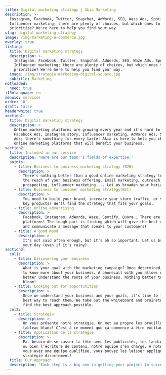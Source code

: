 ```yaml
---
title: Digital marketing strategy | Akia Marketing
description: >-
  Instagram, Facebook, Twitter, Snapchat, AdWords, SEO, Waze Ads, Spotify Ads,
  Influencer marketing; there are plenty of choices, but which ones to
  prioritize? We're here to help you find your way.
slug: digital-marketing-strategy
image: /img/marketing-e-commerce.jpg
overlay: true
listing:
  title: Digital marketing strategy
  description: >-
    Instagram, Facebook, Twitter, Snapchat, AdWords, SEO, Waze Ads, Spotify Ads,
    Influencer marketing; there are plenty of choices, but which ones to
    prioritize? We're here to help you find your way.
  image: /img/strategie-marketing-digital-square.jpg
  subtitle: Marketing
notloaded:
  need: true
i18nlanguage: en
menuid: services
ordre: '0'
draft: false
headerwhite: true
section1:
  title: Digital marketing strategy
  description: >
    Online marketing platforms are growing every year and it's hard to keep up.
    Facebook Ads, Instagram story, influencer marketing, AdWords Ads, Spotify
    Ads; there's something for every taste! Akia is here to help you choose the
    online marketing platforms that will benefit your business.
section2:
  title: Included in our service
  description: 'Here are our team''s fields of expertise:'
  points:
    - title: Business to business marketing strategy (B2B)
      description: >
        There's nothing better than a good online marketing strategy to expand
        the reach of your business offering. Email marketing, outreach, Linkedin
        prospecting, influencer marketing ... Let us broaden your horizons.
    - title: Business to consumer marketing strategy(B2C)
      description: >
        You need to build your brand, increase your store traffic, or sell some
        key products? We'll find the strategy that fits your goals.
    - title: Online advertising
      description: >
        Facebook, Instagram, AdWords, Waze, Spotify, Quora … There are plenty of
        platforms! The tough part is finding which will give the best results
        and communicate a message that speaks to your customers!
    - title: A good mood
      description: >-
        It's not said often enough, but it's oh so important. Let us brighten
        your day (even if it's rainy).
section3:
  col1:
    - title: Discovering your business
      description: >
        What is your goal with the marketing campaign? Once determined, we need
        to know more about your business. A phonecall with you allows us to
        better understand the roots of your business. Nothing better to make it
        bloom!
    - title: Looking out for opportunities
      description: >-
        Once we understand your business and your goals, it's time to find the
        best way to reach them. We take out the whiteboard and brainstorm to
        find the best approach possible. 
  col2:
    - title: Stratégie
      description: >-
        On vous présente notre stratégie. On met au propre les brouillons du
        tableau blanc! C’est à ce moment que ça commence à être excitant!  
    - title: Application de la stratégie
      description: >-
        Pas besoin de se casser la tête avec les publicités, les landings pages
        ou bien l’écriture de contenu, notre équipe s’en charge. À noter que si
        vous avez une équipe qualifiée, vous pouvez les laisser appliquer la
        stratégie directement! 
  title: Our approach
  description: 'Each step is a big one in getting your project to succeed. '
---
```


